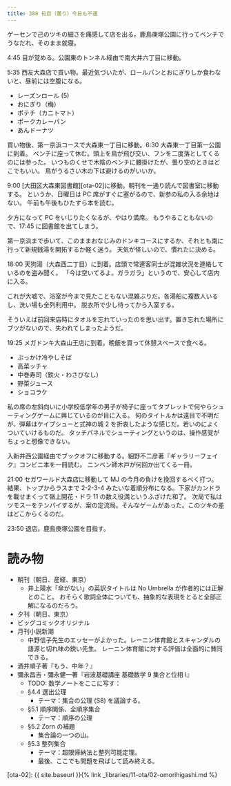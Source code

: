 ```yaml
---
title: 388 日目（曇り）今日も不運
---
```


ゲーセンで己のツキの細さを痛感して店を出る。鹿島庚塚公園に行ってベンチでうなだれ、そのまま就寝。

4:45 目が覚める。公園東のトンネル経由で南大井六丁目に移動。

5:35 西友大森店で買い物。最近気づいたが、ロールパンとおにぎりしか食わないと、昼前には空腹になる。
* レーズンロール (5)
* おにぎり（梅）
* ポテチ（カニトマト）
* ポークカレーパン
* あんドーナツ

買い物後、第一京浜コースで大森東一丁目に移動。6:30 大森東一丁目第一公園に到着。
ベンチに座って休む。頭上を鳥が飛び交い、フンを二度落としてくるのには参った。
いつものくせで木陰のベンチに腰掛けたが、曇り空のときはどこでもいい。
鳥がうるさい木の下は避けるのがいいか。

9:00 [大田区大森東図書館][ota-02]に移動。朝刊を一通り読んで図書室に移動する。
というか、日曜日は PC 席がすぐに塞がるので、新参の私の入る余地はない。
午前も午後もひたすら本を読む。

夕方になって PC をいじりたくなるが、やはり満席。
もうやることもないので、17:45 に図書館を出てしまう。

第一京浜まで歩いて、このままおなじみのドンキコースにするか、それとも南に行って新規銭湯を開拓するか軽く迷う。
天気が怪しいので、慣れたに決める。

18:00 天狗湯（大森西二丁目）に到着。店頭で常連客同士が混雑状況を連絡しているのを盗み聞く。
「今は空いてるよ。ガラガラ」というので、安心して店内に入る。

これが大嘘で、浴室が今まで見たこともない混雑ぶりだ。各湯船に複数人いるし、洗い場も全列利用中。
脱衣所で少し待ってから入室する。

そういえば前回来店時にタオルを忘れていったのを思い出す。置き忘れた場所にブツがないので、失われてしまったようだ。

19:25 メガドンキ大森山王店に到着。晩飯を買って休憩スペースで食べる。
* ぶっかけ冷やしそば
* 高菜ッチャ
* 中巻寿司（鉄火・わさびなし）
* 野菜ジュース
* ショコラケ

私の席の左斜向いに小学校低学年の男子が椅子に座ってタブレットで何やらシューティングゲームに興じているのが目に入る。
何のタイトルかは遠目で不明だが、弾幕はケイブシューと式神の城 2 を折衷したような感じだ。若いのによくついていけるものだ。
タッチパネルでシューティングというのは、操作感覚がちょっと想像できない。

入新井西公園経由でブックオフに移動する。細野不二彦著『ギャラリーフェイク』コンビニ本を一冊読む。
ニンベン師木戸が何回か出てくる一冊。

21:00 セガワールド大森店に移動して MJ の今月の負けを挽回するべく打つ。
結果、トップからラスまで 2-2-3-4 みたいな着順分布になる。下家がカンドラを載せまくって嶺上開花・ドラ 11 の数え役満というふざけた和了。
次局で私はツモスーをテンパイするが、案の定流局。そんなゲームがあった。このツキの差はどこからくるのだ。

23:50 退店。鹿島庚塚公園を目指す。

# 読み物

* 朝刊（朝日、産経、東京）
  * 井上陽水「傘がない」の英訳タイトルは No Umbrella が作者的には正解とのこと。
    おそらく歌詞全体についても、抽象的な表現をとると全部正解になるのだろう。
* 夕刊（朝日、東京）
* ビッグコミックオリジナル
* 月刊小説新潮
  * 中野信子先生のエッセーがよかった。レーニン体育館とスキャンダルの語源と切れ味の鋭い先生。
    レーニン体育館に対する評価は全面的に賛同できる。
* 酒井順子著『もう、中年？』
* 彌永昌吉・彌永健一著『岩波基礎講座 基礎数学 9 集合と位相 I』
  * TODO: 数学ノートをここに写す：
  * §4.4 選出公理
    * テーマ：集合の公理 (S8) を議論する。
  * §5.1 順序関係、全順序集合
    * テーマ：順序の公理
  * §5.2 Zorn の補題
    * 集合論の一つの山。
  * §5.3 整列集合
    * テーマ：超限帰納法と整列可能定理。
    * 最後、ここでも問題を飛ばして読み終える。

[ota-02]: {{ site.baseurl }}{% link _libraries/11-ota/02-omorihigashi.md %}
